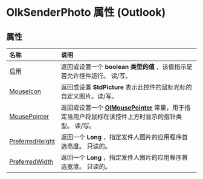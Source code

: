 
# OlkSenderPhoto 属性 (Outlook)

## 属性



|**名称**|**说明**|
|:-----|:-----|
|[启用](d4827881-3c53-4b16-7039-e10fcea7d56b.md)|返回或设置一个 **boolean 类型的值** ，该值指示是否允许控件运行。 读/写。|
|[MouseIcon](9be2192e-b3e0-bdc6-f06e-eeef5b231ab1.md)|返回或设置 **StdPicture** 表示此控件的鼠标光标的自定义图片。读/写。|
|[MousePointer](68489e88-294a-1861-d0b8-052a3368c3dd.md)|返回或设置一个 **[OlMousePointer](527df8bb-000c-f108-0522-2d294858b251.md)** 常量，用于指定当用户将鼠标在该控件上方时显示的指针类型。 读/写。|
|[PreferredHeight](174aea2a-f64a-1e49-eca9-f4af76f40722.md)|返回一个 **Long** ，指定发件人图片的应用程序首选高度。 只读的。|
|[PreferredWidth](8546b80a-a191-bfce-2e24-6bd74f8e2a8b.md)|返回一个 **Long** ，指定发件人图片的应用程序首选宽度。 只读的。|
